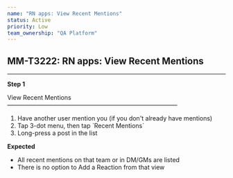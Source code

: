 ```yaml
---
name: "RN apps: View Recent Mentions"
status: Active
priority: Low
team_ownership: "QA Platform"
---
```


## MM-T3222: RN apps: View Recent Mentions

---

**Step 1**

View Recent Mentions\
————————————————————————————

1. Have another user mention you (if you don't already have mentions)
2. Tap 3-dot menu, then tap \`Recent Mentions\`
3. Long-press a post in the list

**Expected**

- All recent mentions on that team or in DM/GMs are listed
- There is no option to Add a Reaction from that view

